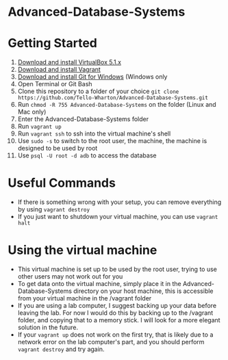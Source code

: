 # Advanced-Database-Systems
# Getting Started
1. [Download and install VirtualBox 5.1.x](https://www.virtualbox.org/wiki/Downloads)
2. [Download and install Vagrant](http://www.vagrantup.com/downloads.html)
3. [Download and install Git for Windows](https://git-scm.com/) (Windows only
4. Open Terminal or Git Bash
5. Clone this repository to a folder of your choice ```git clone https://github.com/Tello-Wharton/Advanced-Database-Systems.git```
6. Run ```chmod -R 755 Advanced-Database-Systems``` on the folder (Linux and Mac only)
7. Enter the Advanced-Database-Systems folder
8. Run ```vagrant up```
9. Run ```vagrant ssh``` to ssh into the virtual machine's shell
10. Use ```sudo -s``` to switch to the root user, the machine, the machine is designed to be used by root
11. Use ```psql -U root -d adb``` to access the database

# Useful Commands
* If there is something wrong with your setup, you can remove everything by using ```vagrant destroy```
* If you just want to shutdown your virtual machine, you can use ```vagrant halt```

# Using the virtual machine
* This virtual machine is set up to be used by the root user, trying to use other users may not work out for you
* To get data onto the virtual machine, simply place it in the Advanced-Database-Systems directory on your host machine, this is accessible from your virtual machine in the /vagrant folder
* If you are using a lab computer, I suggest backing up your data before leaving the lab. For now I would do this by backing up to the /vagrant folder, and copying that to a memory stick. I will look for a more elegant solution in the future. 
* If your ```vagrant up``` does not work on the first try, that is likely due to a network error on the lab computer's part, and you should perform ```vagrant destroy``` and try again.
